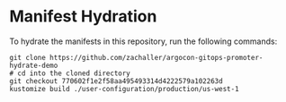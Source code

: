 # Manifest Hydration

To hydrate the manifests in this repository, run the following commands:

```shell
git clone https://github.com/zachaller/argocon-gitops-promoter-hydrate-demo
# cd into the cloned directory
git checkout 770602f1e2f58aa495493314d4222579a102263d
kustomize build ./user-configuration/production/us-west-1
```
